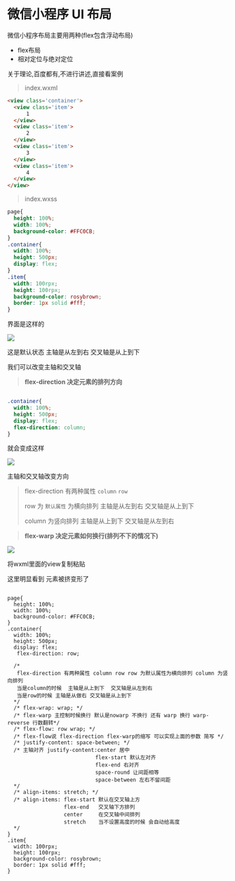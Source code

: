 # 微信小程序 UI 布局 

微信小程序布局主要用两种(flex包含浮动布局)

- flex布局
- 相对定位与绝对定位

关于理论,百度都有,不进行讲述,直接看案例

> index.wxml

```html
<view class='container'>
  <view class='item'> 
      1
  </view>
  <view class='item'> 
      2
  </view>
  <view class='item'> 
      3
  </view>
  <view class='item'> 
      4
  </view> 
</view>
```

> index.wxss

```css
page{
  height: 100%;
  width: 100%;
  background-color: #FFC0CB;
}
.container{
  width: 100%;
  height: 500px;
  display: flex;
}
.item{
  width: 100rpx;
  height: 100rpx;
  background-color: rosybrown;
  border: 1px solid #fff;
}
```

界面是这样的

![](http://on7r0tqgu.bkt.clouddn.com/FqayVxBDbAXexHbrKw1recSFN5Kw.png)

这是默认状态 主轴是从左到右 交叉轴是从上到下

我们可以改变主轴和交叉轴



> **flex-direction  决定元素的排列方向**

```css

.container{
  width: 100%;
  height: 500px;
  display: flex;
  flex-direction: column;
}
```

就会变成这样

![](http://on7r0tqgu.bkt.clouddn.com/FkW-7r4EjW9oTn9NTkniOQECpo4o.png)

主轴和交叉轴改变方向

> flex-direction 有两种属性 `column` `row`
>
> row 为 `默认属性` 为横向排列 主轴是从左到右 交叉轴是从上到下
>
>  column 为竖向排列            主轴是从上到下  交叉轴是从左到右

> **flex-warp   决定元素如何换行(排列不下的情况下)**

![](http://on7r0tqgu.bkt.clouddn.com/Fgm0OvDKvk8VyeGzAXuXxXgS--Vq.png)

将wxml里面的view复制粘贴

这里明显看到 元素被挤变形了 

```

```

```
page{
  height: 100%;
  width: 100%;
  background-color: #FFC0CB;
}
.container{
  width: 100%;
  height: 500px;
  display: flex;
   flex-direction: row;

  /*
   flex-direction 有两种属性 column row row 为默认属性为横向排列 column 为竖向排列 
   当是column的时候  主轴是从上到下  交叉轴是从左到右
   当是row的时候 主轴是从做右 交叉轴是从上到下
  */
  /* flex-wrap: wrap; */
  /* flex-warp 主控制时候换行 默认是nowarp 不换行 还有 warp 换行 warp-reverse 行数翻转*/
  /* flex-flow: row wrap; */
  /* flex-flow说 flex-direction flex-warp的缩写 可以实现上面的参数 简写 */
  /* justify-content: space-between; */
  /* 主轴对齐 justify-content:center 居中
                            flex-start 默认左对齐
                            flex-end 右对齐
                            space-round 让间距相等
                            space-between 左右不留间距
  */
  /* align-items: stretch; */
  /* align-items: flex-start 默认在交叉轴上方
                  flex-end   交叉轴下方排列
                  center     在交叉轴中间排列
                  stretch    当不设置高度的时候 会自动给高度
  */
}
.item{
  width: 100rpx;
  height: 100rpx;
  background-color: rosybrown;
  border: 1px solid #fff;
}

```





